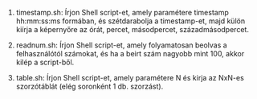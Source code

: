 1. timestamp.sh: Írjon Shell script-et, amely paramétere timestamp
hh:mm:ss:ms formában, és szétdarabolja a timestamp-et, majd külön
kiírja a képernyőre az órát, percet, másodpercet, századmásodpercet.

2. readnum.sh: Írjon Shell script-et, amely folyamatosan beolvas
a felhasználótól számokat, és ha a beirt szám nagyobb mint 100,
akkor kilép a script-ből.

3. table.sh: Írjon Shell script-et, amely paramétere N és
kirja az NxN-es szorzótáblát (elég soronként 1 db. szorzást).


